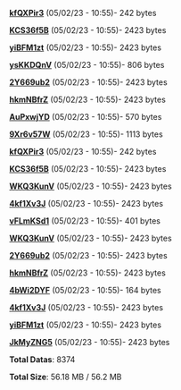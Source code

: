 [**kfQXPir3**](/data/kfQXPir3.txt) (05/02/23 - 10:55)- 242 bytes

[**KCS36f5B**](/data/KCS36f5B.txt) (05/02/23 - 10:55)- 2423 bytes

[**yiBFM1zt**](/data/yiBFM1zt.txt) (05/02/23 - 10:55)- 2423 bytes

[**ysKKDQnV**](/data/ysKKDQnV.txt) (05/02/23 - 10:55)- 806 bytes

[**2Y669ub2**](/data/2Y669ub2.txt) (05/02/23 - 10:55)- 2423 bytes

[**hkmNBfrZ**](/data/hkmNBfrZ.txt) (05/02/23 - 10:55)- 2423 bytes

[**AuPxwjYD**](/data/AuPxwjYD.txt) (05/02/23 - 10:55)- 570 bytes

[**9Xr6v57W**](/data/9Xr6v57W.txt) (05/02/23 - 10:55)- 1113 bytes

[**kfQXPir3**](/data/kfQXPir3.txt) (05/02/23 - 10:55)- 242 bytes

[**KCS36f5B**](/data/KCS36f5B.txt) (05/02/23 - 10:55)- 2423 bytes

[**WKQ3KunV**](/data/WKQ3KunV.txt) (05/02/23 - 10:55)- 2423 bytes

[**4kf1Xv3J**](/data/4kf1Xv3J.txt) (05/02/23 - 10:55)- 2423 bytes

[**vFLmKSd1**](/data/vFLmKSd1.txt) (05/02/23 - 10:55)- 401 bytes

[**WKQ3KunV**](/data/WKQ3KunV.txt) (05/02/23 - 10:55)- 2423 bytes

[**2Y669ub2**](/data/2Y669ub2.txt) (05/02/23 - 10:55)- 2423 bytes

[**hkmNBfrZ**](/data/hkmNBfrZ.txt) (05/02/23 - 10:55)- 2423 bytes

[**4bWi2DYF**](/data/4bWi2DYF.txt) (05/02/23 - 10:55)- 164 bytes

[**4kf1Xv3J**](/data/4kf1Xv3J.txt) (05/02/23 - 10:55)- 2423 bytes

[**yiBFM1zt**](/data/yiBFM1zt.txt) (05/02/23 - 10:55)- 2423 bytes

[**JkMyZNG5**](/data/JkMyZNG5.txt) (05/02/23 - 10:55)- 2423 bytes

**Total Datas**: 8374

**Total Size**: 56.18 MB / 56.2 MB